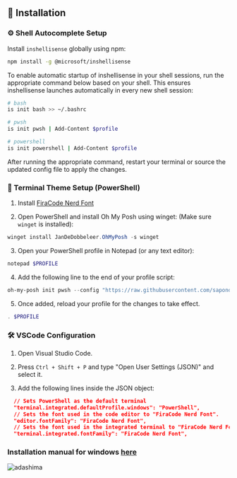 ## 🚀 Installation

### ⚙️ Shell Autocomplete Setup

Install `inshellisense` globally using npm:

```bash
npm install -g @microsoft/inshellisense
```

To enable automatic startup of inshellisense in your shell sessions, run the appropriate command below based on your shell. This ensures inshellisense launches automatically in every new shell session:

```bash
# bash
is init bash >> ~/.bashrc

# pwsh
is init pwsh | Add-Content $profile

# powershell
is init powershell | Add-Content $profile
```

After running the appropriate command, restart your terminal or source the updated config file to apply the changes.

### 🎨 Terminal Theme Setup (PowerShell)

1. Install [FiraCode Nerd Font](https://github.com/ryanoasis/nerd-fonts/releases/download/v3.4.0/FiraCode.zip)

2. Open PowerShell and install Oh My Posh using winget: (Make sure `winget` is installed):

```powershell
winget install JanDeDobbeleer.OhMyPosh -s winget
```

3. Open your PowerShell profile in Notepad (or any text editor):

```powershell
notepad $PROFILE
```

4. Add the following line to the end of your profile script:

```powershell
oh-my-posh init pwsh --config "https://raw.githubusercontent.com/sapondanaisriwan/beautiful-terminal/refs/heads/main/adashima.omp.json" | Invoke-Expression
```

5. Once added, reload your profile for the changes to take effect.

```powershell
. $PROFILE
```

### 🛠 VSCode Configuration

1. Open Visual Studio Code.

2. Press `Ctrl + Shift + P` and type "Open User Settings (JSON)" and select it.

3. Add the following lines inside the JSON object:

```json
  // Sets PowerShell as the default terminal
  "terminal.integrated.defaultProfile.windows": "PowerShell",
  // Sets the font used in the code editor to "FiraCode Nerd Font".
  "editor.fontFamily": "FiraCode Nerd Font",
  // Sets the font used in the integrated terminal to "FiraCode Nerd Font".
  "terminal.integrated.fontFamily": "FiraCode Nerd Font",
```

### Installation manual for windows [here](https://ohmyposh.dev/docs/installation/windows)

![adashima](https://github.com/user-attachments/assets/e00055d3-b51f-4a9a-b193-b8de575057e9)
